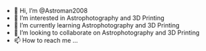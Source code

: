 - 👋 Hi, I’m @Astroman2008
- 👀 I’m interested in Astrophotography and 3D Printing
- 🌱 I’m currently learning Astrophotography and 3D Printing
- 💞️ I’m looking to collaborate on Astrophotography and 3D Printing
- 📫 How to reach me ...

<!---
Astroman2008/Astroman2008 is a ✨ special ✨ repository because its `README.md` (this file) appears on your GitHub profile.
You can click the Preview link to take a look at your changes.
--->
